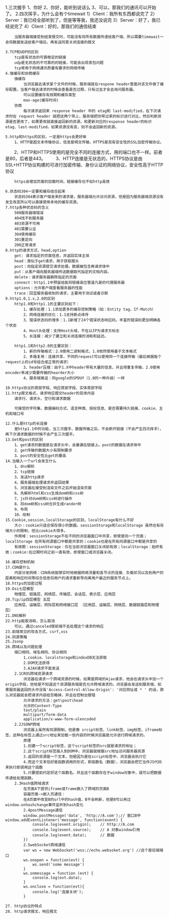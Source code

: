1.三次握手
		1、你好
		2、你好，能听到说话么
		3、可以，那我们的通讯可以开始了。
	2.四次挥手，为什么会有个timewait
		1）Client：我所有东西都说完了
		2）Server：我已经全部听到了，但是等等我，我还没说完
		3）Server：好了，我已经说完了
		4）Client：好的，那我们的通信结束

		当服务器端接受到结束报文时，可能没有将所有数据传递给客户端，所以需要timewait一会将数据发送给客户端后，再发送同意关闭连接的报文

	3.TCP和UDP的区别
		tcp是有状态的可靠稳定的链接
		udp是无状态的不可靠的的链接，可能会出现丢包问题
		tcp常用于网络通讯质量有要求的网络传输
	4.强缓存和协商缓存
		强缓存
			当浏览器去请求某个文件的时候，服务端就在respone header里面对该文件做了缓存配置。当客户端去请求的时候会查看是否过期，只有过去才会去询问服务器。
			可以设置缓存有效期和缓存类型
			max-age(缓存时间)
		协商
			每次请求返回来 response header 中的 etag和 last-modified，在下次请求时在 request header 就把这两个带上，服务端把你带过来的标识进行对比，然后判断资源是否更改了，如果更改就直接返回新的资源，和更新对应的response header的标识etag、last-modified。如果资源没有变，则不会返回新的资源。

	5.http和https的区别，一定是https会更好嘛
		1、HTTP是超文本传输协议，信息是明文传输，HTTPS是具有安全性的SSL加密传输协议。
　　2、HTTP和HTTPS使用的是完全不同的连接方式，用的端口也不一样。前者是80，后者是443。
　　3、HTTP连接是无状态的，HTTPS协议是由SSL+HTTP协议构建的可进行加密传输、身份认证的网络协议，安全性高于HTTP协议

		https会增加页面的加载时间，链接缓存也不如http高效

	6.状态码304一定要和缓存结合起来
		状态码304表示客户端发来的请求是，服务器端允许访问资源，但是因为服务器端资源没有发生改变所以可以直接使用本地的缓存资源。
	7.http各种状态码的含义
		500服务器端错误
		404找不到服务器
		403资源不可用
		401需要认证
		304使用缓存
		301重定向
		200正常请求
	8.http的请求方式，head,option
		get: 请求指定的页面信息，并返回实体主体
		head：类似于get请求，用于获取报头
		post：向指定资源提交请求处理。数据被包含再请求体中
		put：从客户端向服务器端传送数据取代指定的文档内容。
		delete：请求服务器删除指定的页面
		connect：http1.1中预留给能将链接高位管道凡是的代理服务器
		options：允许客户端查看服务器的性能
		trace：回显服务器收到的请求，主要用于测试或者诊断
	9.http1.0,1.x,2.0的区别
		http1.0和http1.1的主要区别如下：
			1、缓存处理：1.1添加更多的缓存控制策略（如：Entity tag，If-Match）
			2、网络连接的优化：1.1支持断点续传
			3、错误状态码的增多：1.1新增了24个错误状态响应码，丰富的错误码更加明确各个状态
			4、Host头处理：支持Host头域，不在以IP为请求方标志
			5、长连接：减少了建立和关闭连接的消耗和延迟。

		http1.1和http2.0的主要区别：
			1、新的传输格式：2.0使用二进制格式，1.0依然使用基于文本格式
			2、多路复用：连接共享，不同的request可以使用同一个连接传输（最后根据每个request上的id号组合成正常的请求）
			3、header压缩：由于1.X中header带有大量的信息，并且得重复传输，2.0使用encoder来减少需要传输的hearder大小
			4、服务端推送：同google的SPDUY（1.0的一种升级）一样

	10.https协议的首部字段、响应首部字段、实体首部字段
	11.http报文格式，请求响应报文header的具体内容
		请求行、请求头、空行和请求数据

		可接受的字符集、数据编码方式、语言种类、授权信息、是否需要持久链接、cookie、主机和端口号

	12.什么是http的长连接
		是http1.1中的功能，当三次握手、数据传输之后，不会断开链接（不会产生四次挥手），再下次请求数据的时候不会产生三次握手。
	13.Get和post的区别
		1、get请求的数据是在请求头中，会暴漏在链接上。post的数据在请求体中
		2、get传输的数据大小有限制要求
		3、post的安全性比get的要高
	14.当输入一个url会发生什么
		1、dns解析
		2、tcp链接
		3、发送http请求
		4、服务器端处理请求并返回结果
		5、浏览器在接受到渲染文件之后开始渲染页面
		6、先解析html和css生成dom树和css树
		7、js针对dom树和css树进行操作
		8、将dom树和css树合并生成rander树
		9、布局
		10、绘制
	15.Cookie,session,localStorage的区别，localStorage有什么不好
		大小：cookie只适合保存很小的数据。sessionStorage和localStorage 虽然也有存储大小的限制，但比cookie大得多。
		作用域：sessionStorage不在不同的浏览器窗口中共享，即使是同一个页面；localStorage 在所有同源窗口中都是共享的；cookie也是在所有同源窗口中都是共享的
		有效期：sessionStorage：仅在当前浏览器窗口关闭前有效；localStorage：始终有效；cookie:在过期时间之前一直有效，即使窗口或浏览器关闭。

	16.缓存控制机制
	17.CDN是什么
		内容分发网络：CDN系统能够实时地根据网络流量和各节点的连接、负载状况以及到用户的距离和响应时间等综合信息将用户的请求重新导向离用户最近的服务节点上。
	18.https的加密过程
	19.Osi七层模型
		物理层、链路层、网络层、传输层、会话层、表示层、应用层
	20.Tcp/ip四层模型 五层
		应用层、运输层、网际层和网络接口层 （应用层、运输层、网络层、数据链路层和物理层）
	21.DNS解析
	22.http能取消嘛，怎么取消
		可以，通过canceled使前端不去处理这个请求的响应
	23.前端常见的攻击方式，csrf,xss
	24.同源策略
	25.Jsonp
	26.跨域以及问题处理
		端口相同、域名相同、协议相同
			1.cookie、localstorage和indexDB无法获取
			2.DOM无法获得
			3.AJAX请求不能发送
		2.1CROS跨域资源请求
			浏览器在请求一个跨域资源的时候，如果是跨域的Ajax请求，他会在请求头中加一个origin字段，但他是不知道这个资源服务端是否允许跨域请求的。浏览器会发送到服务端，如果服务器返回的头中没有'Access-Control-Allow-Origin': '对应网址或 * ' 的话，那么浏览器就会把请求内容给忽略掉，并且在控制台报错
			允许请求的方法：get\post\head
			允许的Content-Type
			text/plain
			multipart/form-data
			application/x-www-form-ulencoded
		2.2JSONP跨域
			浏览器上虽然有同源限制，但是像 srcipt标签、link标签、img标签、iframe标签，这种在标签上通过src地址来加载一些内容的时候浏览器是允许进行跨域请求的。
			原理
			1.创建一个script标签，这个script标签的src就是请求的地址；
			2.这个script标签插入到DOM中，浏览器就根据src地址访问服务器资源
			3.返回的资源是一个文本，但是因为是在script标签中，浏览器会执行它
			4.而这个文本恰好是函数调用的形式，即函数名（数据），浏览器会把它当作JS代码来执行即调用这个函数
			5.只要提前约定好这个函数名，并且这个函数存在于window对象中，就可以把数据传递给处理函数。
		2.3Hash值跨域请求
			在页面A下提供iframe或frame嵌入了跨域的页面B
			容器页面->嵌入页通信：
			在A页面中改变B的url中的hash值，B不会刷新，但是B可以用过window.onhashchange事件监听到hash变化
			2.4postMessage通信
			window.postMessage('data', 'http://A.com');// 窗口B中window.addEventListener('message', function(event) {
				console.log(event.origin);    // http://A.com
				console.log(event.source);    // A 对象window引用
				console.log(event.data);      // 数据
			})
			2.5webSocket跨域通信
			var ws = new WebSocket('wss://echo.websoket.org') //这个是后端端口
			ws.onopen = function(evt) {
				ws.send('some message')
			}
			ws.onmessage = function (evt) {
				console.log(evt.data);
			}
			ws.onclose = function(evt){
				console.log('连接关闭');
			}

	27.	http协议的特点
	28.	http请求报文，响应报文